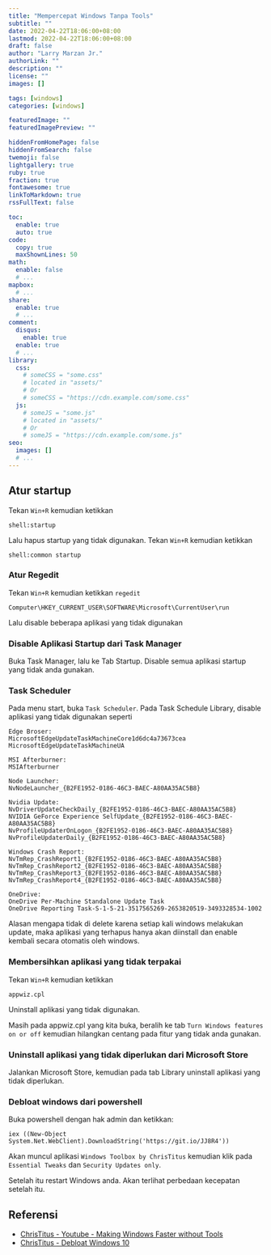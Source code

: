 ```yaml
---
title: "Mempercepat Windows Tanpa Tools"
subtitle: ""
date: 2022-04-22T18:06:00+08:00
lastmod: 2022-04-22T18:06:00+08:00
draft: false 
author: "Larry Marzan Jr."
authorLink: ""
description: ""
license: ""
images: []

tags: [windows]
categories: [windows]

featuredImage: ""
featuredImagePreview: ""

hiddenFromHomePage: false
hiddenFromSearch: false
twemoji: false
lightgallery: true
ruby: true
fraction: true
fontawesome: true
linkToMarkdown: true
rssFullText: false

toc:
  enable: true
  auto: true
code:
  copy: true
  maxShownLines: 50
math:
  enable: false
  # ...
mapbox:
  # ...
share:
  enable: true
  # ...
comment:
  disqus:
    enable: true
  enable: true
  # ...
library:
  css:
    # someCSS = "some.css"
    # located in "assets/"
    # Or
    # someCSS = "https://cdn.example.com/some.css"
  js:
    # someJS = "some.js"
    # located in "assets/"
    # Or
    # someJS = "https://cdn.example.com/some.js"
seo:
  images: []
  # ...
---
```



## Atur startup
Tekan `Win+R` kemudian ketikkan
```
shell:startup
```
Lalu hapus startup yang tidak digunakan.
Tekan `Win+R` kemudian ketikkan
```
shell:common startup
```

### Atur Regedit
Tekan `Win+R` kemudian ketikkan `regedit`
```
Computer\HKEY_CURRENT_USER\SOFTWARE\Microsoft\CurrentUser\run
```
Lalu disable beberapa aplikasi yang tidak digunakan

### Disable Aplikasi Startup dari Task Manager
Buka Task Manager, lalu ke Tab Startup. Disable semua aplikasi startup yang tidak anda gunakan.

### Task Scheduler
Pada menu start, buka `Task Scheduler`. Pada Task Schedule Library, disable aplikasi yang tidak digunakan seperti 
```
Edge Broser:
MicrosoftEdgeUpdateTaskMachineCore1d6dc4a73673cea
MicrosoftEdgeUpdateTaskMachineUA

MSI Afterburner:
MSIAfterburner

Node Launcher:
NvNodeLauncher_{B2FE1952-0186-46C3-BAEC-A80AA35AC5B8}

Nvidia Update:
NvDriverUpdateCheckDaily_{B2FE1952-0186-46C3-BAEC-A80AA35AC5B8}
NVIDIA GeForce Experience SelfUpdate_{B2FE1952-0186-46C3-BAEC-A80AA35AC5B8}
NvProfileUpdaterOnLogon_{B2FE1952-0186-46C3-BAEC-A80AA35AC5B8}
NvProfileUpdaterDaily_{B2FE1952-0186-46C3-BAEC-A80AA35AC5B8}

Windows Crash Report:
NvTmRep_CrashReport1_{B2FE1952-0186-46C3-BAEC-A80AA35AC5B8}
NvTmRep_CrashReport2_{B2FE1952-0186-46C3-BAEC-A80AA35AC5B8}
NvTmRep_CrashReport3_{B2FE1952-0186-46C3-BAEC-A80AA35AC5B8}
NvTmRep_CrashReport4_{B2FE1952-0186-46C3-BAEC-A80AA35AC5B8}

OneDrive:
OneDrive Per-Machine Standalone Update Task
OneDrive Reporting Task-S-1-5-21-3517565269-2653820519-3493328534-1002
``` 
Alasan mengapa tidak di delete karena setiap kali windows melakukan update, maka aplikasi yang terhapus hanya akan diinstall dan enable kembali secara otomatis oleh windows.

### Membersihkan aplikasi yang tidak terpakai
Tekan `Win+R` kemudian ketikkan
```
appwiz.cpl
```
Uninstall aplikasi yang tidak digunakan.

Masih pada appwiz.cpl yang kita buka, beralih ke tab `Turn Windows features on or off` kemudian hilangkan centang pada fitur yang tidak anda gunakan.

### Uninstall aplikasi yang tidak diperlukan dari Microsoft Store
Jalankan Microsoft Store, kemudian pada tab Library uninstall aplikasi yang tidak diperlukan.

### Debloat windows dari powershell

Buka powershell dengan hak admin dan ketikkan:
```
iex ((New-Object System.Net.WebClient).DownloadString('https://git.io/JJ8R4'))
```
Akan muncul aplikasi `Windows Toolbox by ChrisTitus` kemudian klik pada `Essential Tweaks` dan `Security Updates only`.

Setelah itu restart Windows anda. Akan terlihat perbedaan kecepatan setelah itu.

## Referensi
- [ChrisTitus - Youtube - Making Windows Faster without Tools](https://www.youtube.com/watch?v=GOz_foQcPcY)
- [ChrisTitus - Debloat Windows 10](https://christitus.com/debloat-windows-10-2020/)
